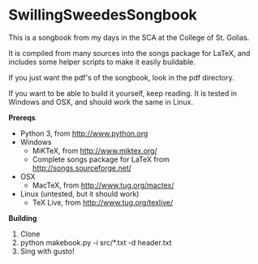 # SwillingSweedesSongbook

This is a songbook from my days in the SCA at the College of St. Golias.

It is compiled from many sources into the songs package for LaTeX, and includes some helper scripts to make it easily buildable.

If you just want the pdf's of the songbook, look in the pdf directory.

If you want to be able to build it yourself, keep reading. It is tested in Windows and OSX, and should work the same in Linux.

**Prereqs**

* Python 3, from http://www.python.org
* Windows
   * MiKTeX, from http://www.miktex.org/
   * Complete songs package for LaTeX from http://songs.sourceforge.net/
* OSX
   * MacTeX, from http://www.tug.org/mactex/
* Linux (untested, but it should work)
   * TeX Live, from http://www.tug.org/texlive/

**Building**

1. Clone
2. python makebook.py -i src/*.txt -d header.txt
3. Sing with gusto!
